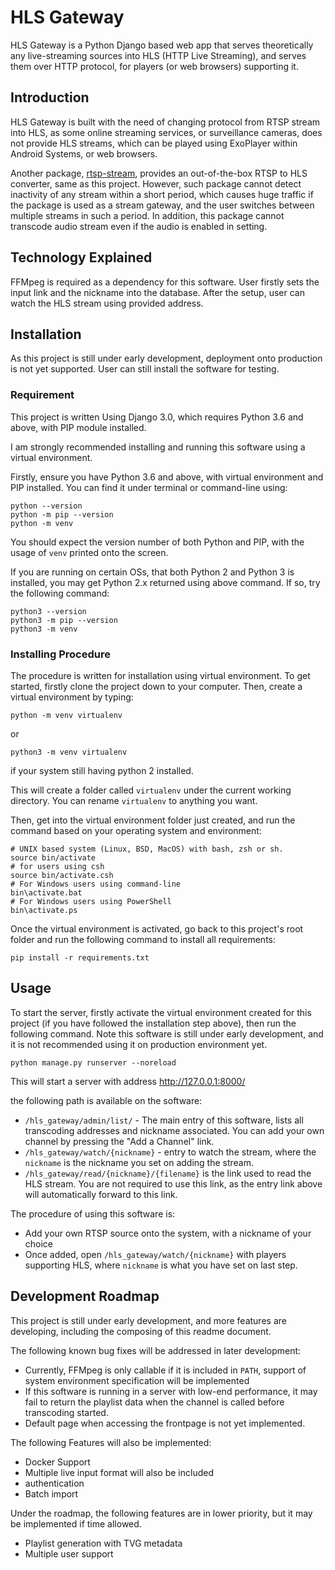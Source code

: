 # HLS Gateway
HLS Gateway is a Python Django based web app that serves theoretically
any live-streaming sources into HLS (HTTP Live Streaming), and serves
them over HTTP protocol, for players (or web browsers) supporting it.

## Introduction
HLS Gateway is built with the need of changing protocol from RTSP
stream into HLS, as some online streaming services, or surveillance
cameras, does not provide HLS streams, which can be played using
ExoPlayer within Android Systems, or web browsers.

Another package, [rtsp-stream](https://github.com/Roverr/rtsp-stream),
provides an out-of-the-box RTSP to HLS converter, same as this
project. However, such package cannot detect inactivity of any stream
within a short period, which causes huge traffic if the package is
used as a stream gateway, and the user switches between multiple
streams in such a period. In addition, this package cannot transcode
audio stream even if the audio is enabled in setting.

## Technology Explained
FFMpeg is required as a dependency for this software. User firstly
sets the input link and the nickname into the database. After the
setup, user can watch the HLS stream using provided address.

## Installation
As this project is still under early development, deployment onto
production is not yet supported. User can still install the software
for testing.

### Requirement
This project is written Using Django 3.0, which requires Python 3.6
and above, with PIP module installed.

I am strongly recommended installing and running this software using
a virtual environment.

Firstly, ensure you have Python 3.6 and above, with virtual
environment and PIP installed. You can find it under terminal or
command-line using:

```
python --version
python -m pip --version
python -m venv
```

You should expect the version number of both Python and PIP, with the
usage of `venv` printed onto the screen.

If you are running on certain OSs, that both Python 2 and Python 3 is
installed, you may get Python 2.x returned using above command. If
so, try the following command:

```
python3 --version
python3 -m pip --version
python3 -m venv
```

### Installing Procedure
The procedure is written for installation using virtual environment.
To get started, firstly clone the project down to your computer.
Then, create a virtual environment by typing:

```
python -m venv virtualenv
```

or

```
python3 -m venv virtualenv
```

if your system still having python 2 installed.

This will create a folder called `virtualenv` under the current
working directory. You can rename `virtualenv` to anything you want.

Then, get into the virtual environment folder just created, and run
the command based on your operating system and environment:

```
# UNIX based system (Linux, BSD, MacOS) with bash, zsh or sh.
source bin/activate
# for users using csh
source bin/activate.csh
# For Windows users using command-line
bin\activate.bat
# For Windows users using PowerShell
bin\activate.ps
```

Once the virtual environment is activated, go back to this project's
root folder and run the following command to install all
requirements:

```
pip install -r requirements.txt
```

## Usage
To start the server, firstly activate the virtual environment created
for this project (if you have followed the installation step above),
then run the following command. Note this software is still under
early development, and it is not recommended using it on production
environment yet.

```
python manage.py runserver --noreload
```

This will start a server with address http://127.0.0.1:8000/

the following path is available on the software:

- `/hls_gateway/admin/list/` - The main entry of this software,
  lists all transcoding addresses and nickname associated. You can
  add your own channel by pressing the "Add a Channel" link.
- `/hls_gateway/watch/{nickname}` - entry to watch the stream, where
  the `nickname` is the nickname you set on adding the stream.
- `/hls_gateway/read/{nickname}/{filename}` is the link used to read
  the HLS stream. You are not required to use this link, as the entry
  link above will automatically forward to this link.
  
The procedure of using this software is:

- Add your own RTSP source onto the system, with a nickname of your
  choice
- Once added, open `/hls_gateway/watch/{nickname}` with players
  supporting HLS, where `nickname` is what you have set on last step.

## Development Roadmap
This project is still under early development, and more features are
developing, including the composing of this readme document.

The following known bug fixes will be addressed in later development:

- Currently, FFMpeg is only callable if it is included in `PATH`,
  support of system environment specification will be implemented
- If this software is running in a server with low-end performance,
  it may fail to return the playlist data when the channel is called
  before transcoding started.
- Default page when accessing the frontpage is not yet implemented.
  
The following Features will also be implemented:

- Docker Support
- Multiple live input format will also be included
- authentication
- Batch import

Under the roadmap, the following features are in lower priority, but
it may be implemented if time allowed.

- Playlist generation with TVG metadata 
- Multiple user support
